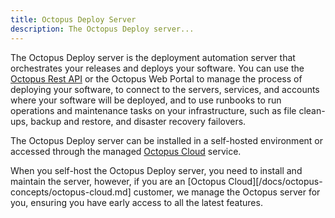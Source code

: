 ```yaml
---
title: Octopus Deploy Server
description: The Octopus Deploy server...
---
```


The Octopus Deploy server is the deployment automation server that orchestrates your releases and deploys your software. You can use the [Octopus Rest API](/docs/octopus-concepts/api.md) or the Octopus Web Portal to manage the process of deploying your software, to connect to the servers, services, and accounts where your software will be deployed, and to use runbooks to run operations and maintenance tasks on your infrastructure, such as file clean-ups, backup and restore, and disaster recovery failovers.

The Octopus Deploy server can be installed in a self-hosted environment or accessed through the managed [Octopus Cloud](/docs/octopus-concepts/octopus-cloud.md) service.

When you self-host the Octopus Deploy server, you need to install and maintain the server, however, if you are an [Octopus Cloud][/docs/octopus-concepts/octopus-cloud.md] customer, we manage the Octopus server for you, ensuring you have early access to all the latest features.
